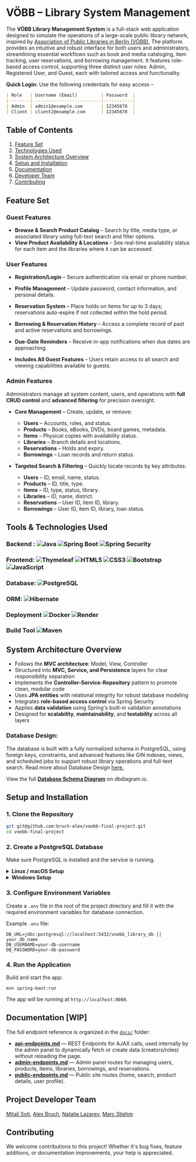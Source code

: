 # VÖBB – Library System Management

The **VÖBB Library Management System** is a full-stack web application designed to simulate the operations of a
large-scale public library network, inspired
by [Association of Public Libraries in Berlin (VÖBB).](https://www.voebb.de/aDISWeb/app?service=direct/0/Home/$DirectLink&sp=SPROD00)
The platform provides an intuitive and robust interface for both users and administrators, streamlining essential
workflows such as book and media cataloging, item tracking, user reservations, and borrowing management. It features
role-based access control, supporting three distinct user roles: Admin, Registered User, and Guest, each with tailored
access and functionality.

**Quick Login:** Use the following credentials for easy access –

```markdown 
| Role   | Username (Email)         | Password  |
|--------|--------------------------|-----------|
| Admin  | admin1@example.com       | 12345678  |
| Client | client2@example.com      | 12345678  |
```

## Table of Contents

1. [Feature Set](#feature-set)
2. [Technologies Used](#tools-&-technologies-used)
3. [System Architecture Overview](#system-architecture-overview)
4. [Setup and Installation](#setup-and-installation)
5. [Documentation](#documentation)
6. [Developer Team](#project-developer-team)
7. [Contributing](#contributing)

## Feature Set

### Guest Features

- **Browse & Search Product Catalog** – Search by title, media type, or associated library using full-text search and filter options.
- **View Product Availability & Locations** – See real-time availability status for each item and the libraries where it can be accessed.

### User Features

- **Registration/Login** – Secure authentication via email or phone number.

- **Profile Management** – Update password, contact information, and personal details.

- **Reservation System** – Place holds on items for up to 3 days; reservations auto-expire if not collected within the hold period.

- **Borrowing & Reservation History** – Access a complete record of past and active reservations and borrowings.

- **Due-Date Reminders** – Receive in-app notifications when due dates are approaching.

- **Includes All Guest Features** – Users retain access to all search and viewing capabilities available to guests.

### **Admin Features**
Administrators manage all system content, users, and operations with **full CRUD control** and **advanced filtering** for precision oversight.

- **Core Management** – Create, update, or remove:
    - **Users** – Accounts, roles, and status.
    - **Products** – Books, eBooks, DVDs, board games, metadata.
    - **Items** – Physical copies with availability status.
    - **Libraries** – Branch details and locations.
    - **Reservations** – Holds and expiry.
    - **Borrowings** – Loan records and return status.

- **Targeted Search & Filtering** – Quickly locate records by key attributes:
    - **Users** – ID, email, name, status.
    - **Products** – ID, title, type.
    - **Items** – ID, type, status, library.
    - **Libraries** – ID, name, district.
    - **Reservations** – User ID, item ID, library.
    - **Borrowings** – User ID, item ID, library, loan status.


## Tools & Technologies Used

### Backend : ![Java](https://img.shields.io/badge/Java-ED8B00?logo=java&logoColor=white) ![Spring Boot](https://img.shields.io/badge/Spring%20Boot-6DB33F?logo=springboot&logoColor=white) ![Spring Security](https://img.shields.io/badge/Spring%20Security-6DB33F?logo=springsecurity&logoColor=white)

### Frontend: ![Thymeleaf](https://img.shields.io/badge/Thymeleaf-005F0F?logo=thymeleaf&logoColor=white) ![HTML5](https://img.shields.io/badge/HTML5-E34F26?logo=html5&logoColor=white) ![CSS3](https://img.shields.io/badge/CSS3-1572B6?logo=css3&logoColor=white) ![Bootstrap](https://img.shields.io/badge/Bootstrap-7952B3?logo=bootstrap&logoColor=white) ![JavaScript](https://img.shields.io/badge/JavaScript-F7DF1E?logo=javascript&logoColor=black)

### Database: ![PostgreSQL](https://img.shields.io/badge/PostgreSQL-4169E1?logo=postgresql&logoColor=white)

### ORM: ![Hibernate](https://img.shields.io/badge/Hibernate-59666C?logo=hibernate&logoColor=white)

### Deployment ![Docker](https://img.shields.io/badge/Docker-2496ED?logo=docker&logoColor=white) ![Render](https://img.shields.io/badge/Render-000000?logo=render&logoColor=white)

### Build Tool ![Maven](https://img.shields.io/badge/Maven-C71A36?logo=apachemaven&logoColor=white)

## System Architecture Overview

- Follows the **MVC architecture**: Model, View, Controller
- Structured into **MVC, Service, and Persistence** layers for clear responsibility separation
- Implements the **Controller-Service-Repository** pattern to promote clean, modular code
- Uses **JPA entities** with relational integrity for robust database modeling
- Integrates **role-based access control** via Spring Security
- Applies **data validation** using Spring's built-in validation annotations
- Designed for **scalability**, **maintainability**, and **testability** across all layers

### Database Design:

The database is built with a fully normalized schema in PostgreSQL, using foreign keys, constraints, and advanced
features like GIN indexes, views, and scheduled jobs to support robust library operations and full-text search.
Read more about Database Design [here.](https://github.com/nat-laz/voebb_library_management_system)

View the full [**Database Schema Diagram**](https://dbdiagram.io/d/VOEEB-FINAL-PROJECT-68135f451ca52373f517834b) on dbdiagram.io.


## Setup and Installation

### 1. Clone the Repository

```bash
git git@github.com:bruch-alex/voebb-final-project.git
cd voebb-final-project
```

### 2. Create a PostgreSQL Database 

Make sure PostgreSQL is installed and the service is running.

<details>
<summary><strong>Linux / macOS Setup</strong></summary>

1. **Connect to PostgreSQL**  

```bash
psql -U postgres
```

2. **Create the database**

```sql
   CREATE DATABASE voebb_library_db;
   ```

3. **(Optional) Create a dedicated user**

```sql
   CREATE USER voebb_user WITH PASSWORD 'your_password';
   GRANT ALL PRIVILEGES ON DATABASE voebb_library_db TO voebb_user;
   ```

</details>

<details>
<summary><strong>Windows Setup</strong></summary>

1. **Connect to PostgreSQL**  

```bash
psql -U postgres -h localhost -p 5432
```

2. **Create the database**

```sql
   CREATE DATABASE voebb_library_db;
   ```

3. **(Optional) Create a dedicated user**

```sql
   CREATE USER voebb_user WITH PASSWORD 'your_password';
   GRANT ALL PRIVILEGES ON DATABASE voebb_library_db TO voebb_user;
   ```

</details>

### 3. Configure Environment Variables

Create a `.env` file in the root of the project directory and fill it with the required environment variables for
database connection.

Example `.env` file:

```env
DB_URL=jdbc:postgresql://localhost:5432/voebb_library_db || your_db_name
DB_USERNAME=your-db-username
DB_PASSWORD=your-db-password
```

### 4. Run the Application

Build and start the app:

```cli
mvn spring-boot:run
```

The app will be running at `http://localhost:8080`.



## Documentation [WIP]

The full endpoint reference is organized in the [`docs/`](./docs) folder:

- **[api-endpoints.md](src/main/resources/docs/api-endpoints.md)** — REST Endpoints for AJAX calls, used internally by the admin panel to dynamically fetch or create data (creators/roles) without reloading the page.
- **[admin-endpoints.md](.src/main/resources/docs/admin-endpoints.md)** — Admin panel routes for managing users, products, items, libraries, borrowings, and reservations.
- **[public-endpoints.md](src/main/resources//docs/public-endpoints.md)** — Public site routes (home, search, product details, user profile).


## Project Developer Team

[Mitali Soti](https://github.com/mitalisoti), [Alex Bruch](https://github.com/bruch-alex), [Natalie Lazarev](https://github.com/nat-laz), [Marc Stiehm](https://github.com/Rikupp17)

## Contributing

We welcome contributions to this project! Whether it's bug fixes, feature additions, or documentation improvements, your
help is appreciated.
